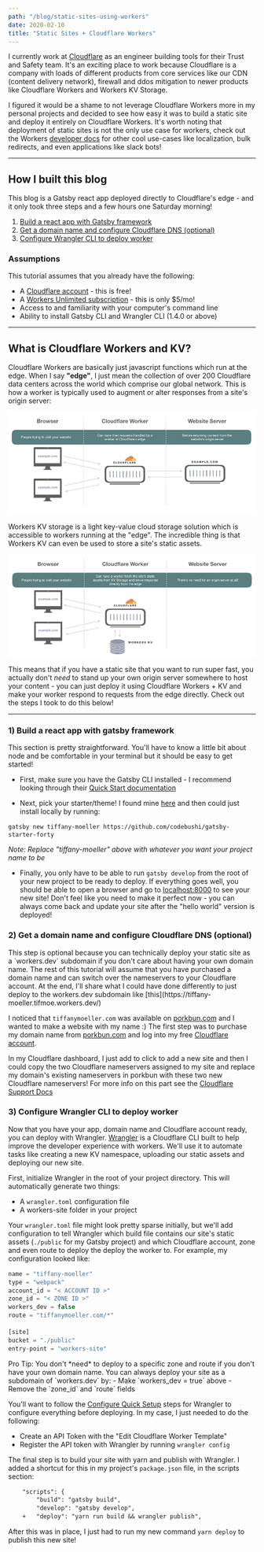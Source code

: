 ```yaml
---
path: "/blog/static-sites-using-workers"
date: 2020-02-10
title: "Static Sites + Cloudflare Workers"
---
```


I currently work at [Cloudflare](https://www.cloudflare.com/)
as an engineer building tools for their Trust and Safety team. 
It's an exciting place to work because Cloudflare is a company with loads of different products from core services like our CDN (content delivery network), firewall and ddos mitigation to newer products like Cloudflare Workers and Workers KV Storage. 

I figured it would be a shame to not leverage Cloudflare Workers more in my personal projects and decided to see how easy it was to build a static site and deploy it entirely on Cloudflare Workers. It's worth noting that deployment of static sites is not the only use case for workers, check out the Workers 
[developer docs](https://developers.cloudflare.com/workers/) for other cool use-cases like
localization, bulk redirects, and even applications like slack bots!

---

## How I built this blog
This blog is a Gatsby react app deployed directly to Cloudflare's edge - and it only took three steps and a few hours one Saturday morning!

1. [Build a react app with Gatsby framework](#step1)
2. [Get a domain name and configure Cloudflare DNS (optional)](#step2)
2. [Configure Wrangler CLI to deploy worker](#step3)

### Assumptions
This tutorial assumes that you already have the following:
- A [Cloudflare account](https://dash.cloudflare.com/login)  - this is free!
- A [Workers Unlimited subscription](https://workers.cloudflare.com/) - this is only $5/mo!
- Access to and familiarity with your computer's command line
- Ability to install Gatsby CLI and Wrangler CLI (1.4.0 or above)

---

## What is Cloudflare Workers and KV?
Cloudflare Workers are basically just javascript functions which run at the edge. When I say **"edge"**, 
I just mean the collection of over 200 Cloudflare data centers across the world which comprise our global network. This is how a worker is typically used to augment or alter responses from a site's origin server:

![Cloudflare Workers Explaination](./images/workers-explaination.png)

Workers KV storage is a light key-value cloud storage solution which is accessible to workers running at the "edge". The incredible thing is that Workers KV can even be used to store a site's static assets.

![Cloudflare Worker without Origin Server](./images/workers-without-origin.png)

This means that if you have a static site that you want to run super fast, you actually don't *need* to stand up your own origin server somewhere to host your content - you can just deploy it using Cloudflare Workers + KV and make your worker respond to requests from the edge directly. Check out the steps I took to do this below!

---

### 1) Build a react app with gatsby framework <a name=step1></a>

This section is pretty straightforward. You'll have to know a little bit about node and be comfortable in your terminal but it should be easy to get started!

- First, make sure you have the Gatsby CLI installed - I recommend looking through their [Quick Start documentation](https://www.gatsbyjs.org/docs/quick-start)

- Next, pick your starter/theme! I found mine [here](https://www.gatsbyjs.org/starters/?v=2) and then could just install locally by running:
```
gatsby new tiffany-moeller https://github.com/codebushi/gatsby-starter-forty
``` 
*Note: Replace "tiffany-moeller" above with whatever you want your project name to be*

- Finally, you only have to be able to run `gatsby develop` from the root of your new project to be ready to deploy.
If everything goes well, you should be able to open a browser and go to [localhost:8000](http://localhost:8000) to see your new site!
Don't feel like you need to make it perfect now - you can always come back and update your site after the "hello world" version is deployed!

### 2) Get a domain name and configure Cloudflare DNS (optional) <a name=step2></a>

<div class="dark box">
This step is optional because you can technically deploy your static site as a `workers.dev` subdomain if you don't 
care about having your own domain name. The rest of this tutorial will assume that you have purchased a domain name and can switch over the nameservers to your Cloudflare account. 
At the end, I'll share what I could have done differently to just deploy to the workers.dev subdomain like [this](https://tiffany-moeller.tifmoe.workers.dev/)
</div>

I noticed that `tiffanymoeller.com` was available on [porkbun.com](https://porkbun.com/) and I wanted to make a website with my name :)
The first step was to purchase my domain name from [porkbun.com](https://porkbun.com/) and log into my free [Cloudflare account](https://dash.cloudflare.com/login).

In my Cloudflare dashboard, I just add to click to add a new site and then I could copy the two Cloudflare nameservers assigned to my site
and replace my domain's existing nameservers in porkbun with these two new Cloudflare nameservers! For more info on this part 
see the [Cloudflare Support Docs](https://support.cloudflare.com/hc/en-us/articles/205195708)

### 3) Configure Wrangler CLI to deploy worker <a name=step3></a>

Now that you have your app, domain name and Cloudflare account ready, you can deploy with Wrangler. [Wrangler](https://developers.cloudflare.com/workers/tooling/wrangler/) is a Cloudflare CLI built  to help improve the developer experience with workers. 
We'll use it to automate tasks like creating a new KV namespace, uploading our static assets and deploying our new site.

First, initialize Wrangler in the root of your project directory. 
This will automatically generate two things:

- A `wrangler.toml` configuration file
- A workers-site folder in your project

Your `wrangler.toml` file might look pretty sparse initially, but we'll add configuration to tell Wrangler which build file contains our site's static assets (`./public` for my Gatsby project) and which Cloudflare account, zone and even route to deploy the deploy the worker to. 
For example, my configuration looked like:

```javascript
name = "tiffany-moeller"
type = "webpack"
account_id = "< ACCOUNT ID >"
zone_id = "< ZONE ID >"
workers_dev = false
route = "tiffanymoeller.com/*"

[site]
bucket = "./public"
entry-point = "workers-site"
```

<div class="dark box">
Pro Tip: You don't *need* to deploy to a specific zone and route if you don't have your own domain name.
You can always deploy your site as a subdomain of `workers.dev` by:
- Make `workers_dev = true` above
- Remove the `zone_id` and `route` fields
</div>

You'll want to follow the [Configure Quick Setup](https://developers.cloudflare.com/workers/quickstart/#configure) steps for Wrangler to configure everything before deploying. 
In my case, I just needed to do the following:
- Create an API Token with the "Edit Cloudflare Worker Template"
- Register the API token with Wrangler by running `wrangler config`

The final step is to build your site with yarn and publish with Wrangler. I added a shortcut for this in my
project's `package.json` file, in the scripts section:

```diff
    "scripts": {
        "build": "gatsby build",
        "develop": "gatsby develop",
    +   "deploy": "yarn run build && wrangler publish",
```

After this was in place, I just had to run my new command `yarn deploy` to publish this new site!



